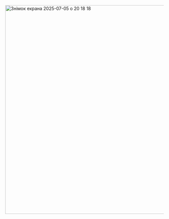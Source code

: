 <img width="665" alt="Знімок екрана 2025-07-05 о 20 18 18" src="https://github.com/user-attachments/assets/1577df50-8a04-4b81-b328-93aa78ac6226" />
